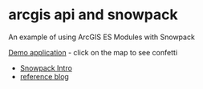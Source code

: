 
# arcgis api and snowpack
An example of using ArcGIS ES Modules with Snowpack

[Demo application](https://jonnydawe.github.io/arcgis-snowpack/) - click on the map to see confetti

- [Snowpack Intro](https://www.snowpack.dev/tutorials/getting-started)
- [reference blog](https://odoe.net/blog/snowpack-jsapi)

